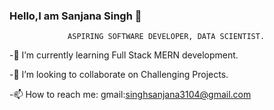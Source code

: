 ### Hello,I am Sanjana Singh 👋

                 ASPIRING SOFTWARE DEVELOPER, DATA SCIENTIST.


<!--🔭 I’m currently working on -->

-🌱 I’m currently learning Full Stack MERN development.

-👯 I’m looking to collaborate on Challenging Projects.
<!-- 🤔 I’m looking for help with ... -->
<!--💬 Ask me about Coding.-->

-📫 How to reach me: gmail:singhsanjana3104@gmail.com
<!-- 😄 Pronouns: ...-->
<!-- ⚡ Fun fact: ...-->


